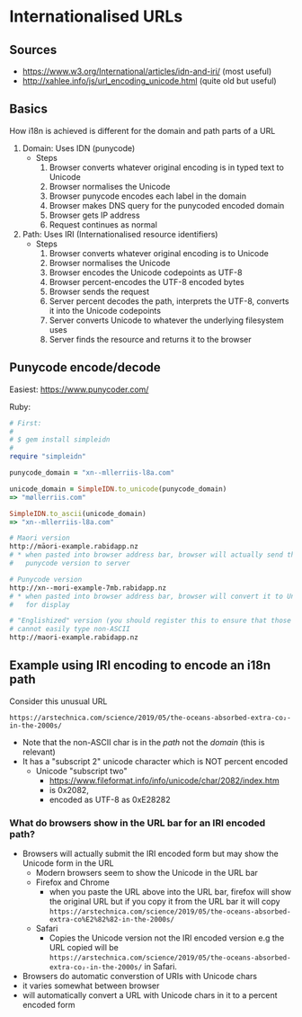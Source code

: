 # Internationalised URLs

## Sources

- https://www.w3.org/International/articles/idn-and-iri/ (most useful)
- http://xahlee.info/js/url_encoding_unicode.html (quite old but useful)

## Basics

How i18n is achieved is different for the domain and path parts of a URL

1. Domain: Uses IDN (punycode)
    - Steps
        1. Browser converts whatever original encoding is in typed text to
           Unicode
        1. Browser normalises the Unicode
        1. Browser punycode encodes each label in the domain
        1. Browser makes DNS query for the punycoded encoded domain
        1. Browser gets IP address
        1. Request continues as normal
1. Path: Uses IRI (Internationalised resource identifiers)
    - Steps
        1. Browser converts whatever original encoding is to Unicode
        1. Browser normalises the Unicode
        1. Browser encodes the Unicode codepoints as UTF-8
        1. Browser percent-encodes the UTF-8 encoded bytes
        1. Browser sends the request
        1. Server percent decodes the path, interprets the UTF-8, converts it
           into the Unicode codepoints
        1. Server converts Unicode to whatever the underlying filesystem uses
        1. Server finds the resource and returns it to the browser

## Punycode encode/decode

Easiest: https://www.punycoder.com/

Ruby:

```ruby
# First:
#
# $ gem install simpleidn
#
require "simpleidn"

punycode_domain = "xn--mllerriis-l8a.com"

unicode_domain = SimpleIDN.to_unicode(punycode_domain)
=> "møllerriis.com"

SimpleIDN.to_ascii(unicode_domain)
=> "xn--mllerriis-l8a.com"
```

```bash
# Maori version
http://māori-example.rabidapp.nz
# * when pasted into browser address bar, browser will actually send the
#   punycode version to server

# Punycode version
http://xn--mori-example-7mb.rabidapp.nz
# * when pasted into browser address bar, browser will convert it to Unicode
#   for display

# "Englishized" version (you should register this to ensure that those who
# cannot easily type non-ASCII
http://maori-example.rabidapp.nz
```

## Example using IRI encoding to encode an i18n path

Consider this unusual URL

    https://arstechnica.com/science/2019/05/the-oceans-absorbed-extra-co₂-in-the-2000s/

- Note that the non-ASCII char is in the _path_ not the _domain_ (this is
  relevant)
- It has a "subscript 2" unicode character which is NOT percent encoded
    - Unicode "subscript two"
        - https://www.fileformat.info/info/unicode/char/2082/index.htm
        - is 0x2082,
        - encoded as UTF-8 as 0xE28282

### What do browsers show in the URL bar for an IRI encoded path?

- Browsers will actually submit the IRI encoded form but may show the Unicode
  form in the URL
    - Modern browsers seem to show the Unicode in the URL bar
    - Firefox and Chrome
        - when you paste the URL above into the URL bar, firefox will show the
          original URL but if you copy it from the URL bar it will copy
          `https://arstechnica.com/science/2019/05/the-oceans-absorbed-extra-co%E2%82%82-in-the-2000s/`
    - Safari
        - Copies the Unicode version not the IRI encoded version e.g the URL
          copied will be
          `https://arstechnica.com/science/2019/05/the-oceans-absorbed-extra-co₂-in-the-2000s/`
          in Safari.
- Browsers do automatic converstion of URIs with Unicode chars
- it varies somewhat between browser
- will automatically convert a URL with Unicode chars in it to a percent encoded
  form
